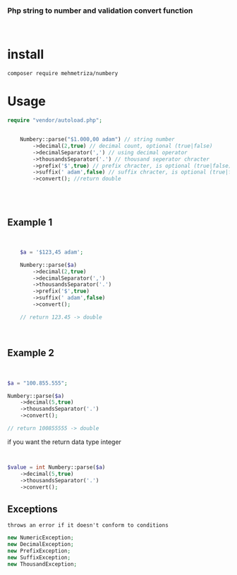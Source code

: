 
### Php string to number and validation convert function
<br>

# install
    composer require mehmetriza/numbery

# Usage
```php
require "vendor/autoload.php";


    Numbery::parse("$1.000,00 adam") // string number 
        ->decimal(2,true) // decimal count, optional (true|false)
        ->decimalSeparator(',') // using decimal operator
        ->thousandsSeparator('.') // thousand seperator chracter
        ->prefix('$',true) // prefix chracter, is optional (true|false)
        ->suffix(' adam',false) // suffix chracter, is optional (true|false)
        ->convert(); //return double
```
<br>
<br>

## Example 1
<br>

```php
    $a = '$123,45 adam';

    Numbery::parse($a)
        ->decimal(2,true) 
        ->decimalSeparator(',') 
        ->thousandsSeparator('.') 
        ->prefix('$',true) 
        ->suffix(' adam',false)
        ->convert();

    // return 123.45 -> double
```
<br>

## Example 2

<br>

```php
$a = "100.855.555";

Numbery::parse($a)
    ->decimal(5,true)
    ->thousandsSeparator('.')
    ->convert();

// return 100855555 -> double
```

 if you want the return data type integer

```php


$value = int Numbery::parse($a)
    ->decimal(5,true)
    ->thousandsSeparator('.')
    ->convert();
```


## Exceptions

    throws an error if it doesn't conform to conditions

```php 
new NumericException;
new DecimalException;
new PrefixException;
new SuffixException;
new ThousandException;
```
